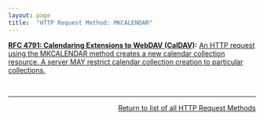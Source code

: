 ```yaml
---
layout: page
title:  "HTTP Request Method: MKCALENDAR"
---
```


**[RFC 4791: Calendaring Extensions to WebDAV (CalDAV)](/specs/IETF/RFC/4791 "This document defines extensions to the Web Distributed Authoring and Versioning (WebDAV) protocol to specify a standard way of accessing, managing, and sharing calendaring and scheduling information based on the iCalendar format. This document defines the &#34;calendar-access&#34; feature of CalDAV."):** [An HTTP request using the MKCALENDAR method creates a new calendar collection resource. A server MAY restrict calendar collection creation to particular collections.](http://tools.ietf.org/html/rfc4791#section-5.3.1)

<br/>
<hr/>

<p style="text-align: right"><a href="../http-methods">Return to list of all HTTP Request Methods</a></p>